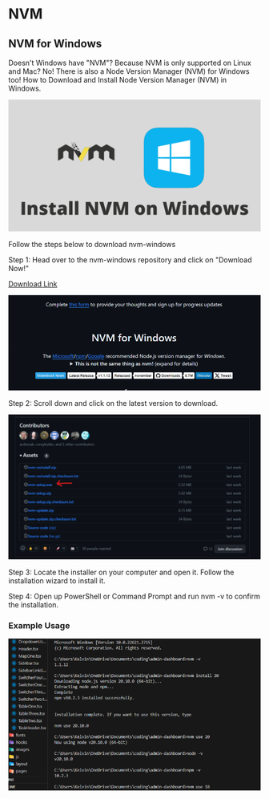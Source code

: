# NVM 

## NVM for Windows

Doesn't Windows have "NVM"? Because NVM is only supported on Linux and Mac? No! There is also a Node Version Manager (NVM) for Windows too! How to Download and Install Node Version Manager (NVM) in Windows.

![nvmWindows](images/nvmWindows.png)

Follow the steps below to download nvm-windows

Step 1: Head over to the nvm-windows repository and click on "Download Now!"

[Download Link](https://github.com/coreybutler/nvm-windows#installation--upgrades)

![download](images/download.png)

Step 2: Scroll down and click on the latest version to download.

![download](images/download-exe.png)

Step 3: Locate the installer on your computer and open it. Follow the installation wizard to install it.

Step 4: Open up PowerShell or Command Prompt and run nvm -v to confirm the installation.

### Example Usage

![main](images/main.png)